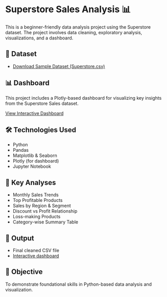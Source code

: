 # Superstore Sales Analysis 📊

This is a beginner-friendly data analysis project using the Superstore dataset. The project involves data cleaning, exploratory analysis, visualizations, and a dashboard.

## 📁 Dataset
- [Download Sample Dataset (Superstore.csv)](Sample_Superstore_Data.csv)

## 📊 Dashboard
This project includes a Plotly-based dashboard for visualizing key insights from the Superstore Sales dataset.

[View Interactive Dashboard](dashboard.html)

## 🛠️ Technologies Used
- Python
- Pandas
- Matplotlib & Seaborn
- Plotly (for dashboard)
- Jupyter Notebook

## 📌 Key Analyses
- Monthly Sales Trends
- Top Profitable Products
- Sales by Region & Segment
- Discount vs Profit Relationship
- Loss-making Products
- Category-wise Summary Table

## 📂 Output
- Final cleaned CSV file
- [Interactive dashboard](dashboard.html)

## 🚀 Objective
To demonstrate foundational skills in Python-based data analysis and visualization.

